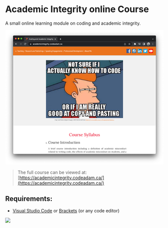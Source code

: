 # Academic Integrity online Course

A small online learning module on coding and academic integrity. 

![Academic Integrity](_readme/screenshot-academic.png)

> The full course can be viewed at:  
> [https://academicintegrity.codeadam.ca/](https://academicintegrity.codeadam.ca/)

## Requirements:

* [Visual Studio Code](https://code.visualstudio.com/) or [Brackets](http://brackets.io/) (or any code editor)

<a href="https://codeadam.ca">
<img src="https://codeadam.ca/images/code-block.png" width="100">
</a>
